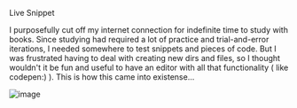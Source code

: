 Live Snippet

I purposefully cut off my internet connection for indefinite time to study with books. Since studying had required a lot of practice and trial-and-error iterations, I needed somewhere to test snippets and pieces of code. But I was frustrated having to deal with creating new dirs and files, so I thought wouldn't it be fun and useful to have an editor with all that functionality ( like codepen:) ). This is how this came into existense...

![image](https://user-images.githubusercontent.com/51179753/139536829-b3cc149f-97e7-4ce8-b01f-52594859a323.png)
